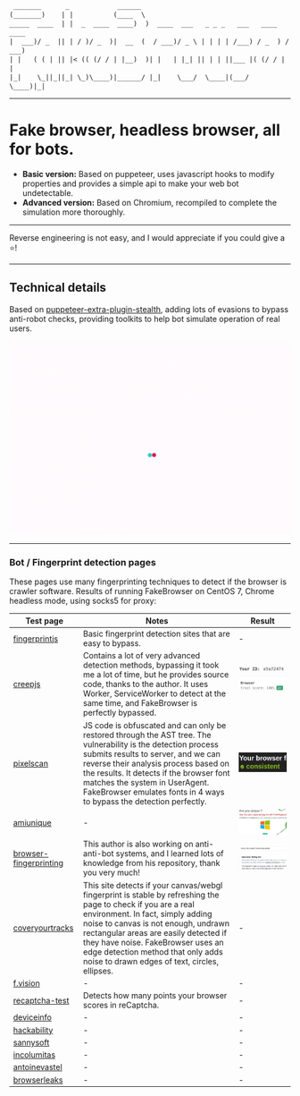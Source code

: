 
     _______      _            ______                                          
    (_______)    | |          (____  \                                         
    _____  ____  | |  _  ____  ____)  )  ____  ___   _ _ _   ___   ____   ____
    |  ___)/ _  || | / )/ _  )|  __  (  / ___)/ _ \ | | | | /___) / _  ) / ___)
    | |   ( ( | || |< (( (/ / | |__)  )| |   | |_| || | | ||___ |( (/ / | |    
    |_|    \_||_||_| \_)\____)|______/ |_|    \___/  \____|(___/  \____)|_|

-----

# Fake browser, headless browser, all for bots.

* **Basic version:**
Based on puppeteer, uses javascript hooks to modify properties and provides a simple api to make your web bot undetectable.
* **Advanced version:**
Based on Chromium, recompiled to complete the simulation more thoroughly.

-----

Reverse engineering is not easy, and I would appreciate if you could give a ⭐!

-----

## Technical details

Based on [puppeteer-extra-plugin-stealth](https://github.com/berstend/puppeteer-extra/tree/master/packages/puppeteer-extra-plugin-stealth), adding lots of evasions to bypass anti-robot checks, providing toolkits to help bot simulate operation of real users.

![](doc/fakebrowser-demo.gif)

-----

### Bot / Fingerprint detection pages

These pages use many fingerprinting techniques to detect if the browser is crawler software.
Results of running FakeBrowser on CentOS 7, Chrome headless mode, using socks5 for proxy:

| Test page | Notes | Result |
| - | - | - |
| [fingerprintjs](https://fingerprintjs.github.io/fingerprintjs/) | Basic fingerprint detection sites that are easy to bypass. | - |
| [creepjs](https://abrahamjuliot.github.io/creepjs/) | Contains a lot of very advanced detection methods, bypassing it took me a lot of time, but he provides source code, thanks to the author. It uses Worker, ServiceWorker to detect at the same time, and FakeBrowser is perfectly bypassed. | ![](doc/test-score-creepjs.jpg) <img style='width: 400px !important; height: 1px;' /> |
| [pixelscan](https://pixelscan.net) | JS code is obfuscated and can only be restored through the AST tree. The vulnerability is the detection process submits results to server, and we can reverse their analysis process based on the results. It detects if the browser font matches the system in UserAgent. FakeBrowser emulates fonts in 4 ways to bypass the detection perfectly. | ![](doc/test-score-pixelscan.jpg) |
| [amiunique](https://amiunique.org/fp) | - | ![](doc/test-score-amiunique.jpg) |
| [browser-fingerprinting](https://niespodd.github.io/browser-fingerprinting) | This author is also working on anti-anti-bot systems, and I learned lots of knowledge from his repository, thank you very much! | ![](doc/test-score-niespodd.jpg) |
| [coveryourtracks](https://coveryourtracks.eff.org/) | This site detects if your canvas/webgl fingerprint is stable by refreshing the page to check if you are a real environment. In fact, simply adding noise to canvas is not enough, undrawn rectangular areas are easily detected if they have noise. FakeBrowser uses an edge detection method that only adds noise to drawn edges of text, circles, ellipses. | - |
| [f.vision](http://f.vision/) | - | - |
| [recaptcha-test](https://antcpt.com/eng/information/demo-form/recaptcha-3-test-score.html) | Detects how many points your browser scores in reCaptcha. | - |
| [deviceinfo](https://www.deviceinfo.me) | - | - |
| [hackability](https://portswigger-labs.net/hackability/) | - | - |
| [sannysoft](https://bot.sannysoft.com/) | - | - |
| [incolumitas](https://bot.incolumitas.com) | - | - |
| [antoinevastel](http://antoinevastel.com/bots) | - | - |
| [browserleaks](https://browserleaks.com) | - | - |
